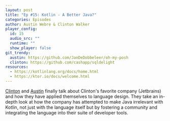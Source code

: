 ```yaml
---
layout: post
title: "Ep #15: Kotlin - A Better Java?"
categories: Episodes
author: Austin Webre & Clinton Walker
player_config:
  id: 15
  audio_src: ""
  runtime: ""
  show_player: false
git_trendy:
  austin: https://github.com/JanDeDobbeleer/oh-my-posh
  clinton: https://github.com/cashapp/sqldelight
resources:
  - https://kotlinlang.org/docs/home.html
  - https://ktor.io/docs/welcome.html
---
```


[Clinton](https://twitter.com/clintonjwalker) and [Austin](https://twitter.com/austinwebre) finally talk about Clinton's favorite company (Jetbrains) and how they have applied themselves to language design. They take an in-depth look at how the company has attempted to make Java irrelevant with Kotlin, not just with the language itself but by fostering a community and integrating the language into their suite of developer tools.

